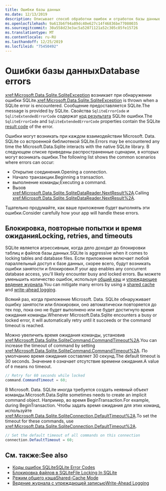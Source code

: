 ```yaml
---
title: Ошибки базы данных
ms.date: 12/13/2019
description: Описывает способ обработки ошибок и отработок базы данных библиотекой.
ms.openlocfilehash: 9a613b6f94a89dc40e627c14f46836be77080035
ms.sourcegitcommit: 30a558d23e3ac5a52071121a52c305c85fe15726
ms.translationtype: MT
ms.contentlocale: ru-RU
ms.lasthandoff: 12/25/2019
ms.locfileid: "75450492"
---
```

# <a name="database-errors"></a><span data-ttu-id="63fe0-103">Ошибки базы данных</span><span class="sxs-lookup"><span data-stu-id="63fe0-103">Database errors</span></span>

<span data-ttu-id="63fe0-104"><xref:Microsoft.Data.Sqlite.SqliteException> возникает при обнаружении ошибки SQLite.</span><span class="sxs-lookup"><span data-stu-id="63fe0-104"><xref:Microsoft.Data.Sqlite.SqliteException> is thrown when a SQLite error is encountered.</span></span> <span data-ttu-id="63fe0-105">Сообщение предоставляется SQLite.</span><span class="sxs-lookup"><span data-stu-id="63fe0-105">The message is provided by SQLite.</span></span> <span data-ttu-id="63fe0-106">Свойства `SqliteErrorCode` и `SqliteExtendedErrorCode` содержат [код результата](https://www.sqlite.org/rescode.html) SQLite ошибки.</span><span class="sxs-lookup"><span data-stu-id="63fe0-106">The `SqliteErrorCode` and `SqliteExtendedErrorCode` properties contain the SQLite [result code](https://www.sqlite.org/rescode.html) of the error.</span></span>

<span data-ttu-id="63fe0-107">Ошибки могут возникать при каждом взаимодействии Microsoft. Data. SQLite со встроенной библиотекой SQLite.</span><span class="sxs-lookup"><span data-stu-id="63fe0-107">Errors may be encountered any time the Microsoft.Data.Sqlite interacts with the native SQLite library.</span></span> <span data-ttu-id="63fe0-108">В следующем списке приведены распространенные сценарии, в которых могут возникать ошибки.</span><span class="sxs-lookup"><span data-stu-id="63fe0-108">The following list shows the common scenarios where errors can occur:</span></span>

* <span data-ttu-id="63fe0-109">Открытие соединения.</span><span class="sxs-lookup"><span data-stu-id="63fe0-109">Opening a connection.</span></span>
* <span data-ttu-id="63fe0-110">Начало транзакции.</span><span class="sxs-lookup"><span data-stu-id="63fe0-110">Beginning a transaction.</span></span>
* <span data-ttu-id="63fe0-111">выполнение команды;</span><span class="sxs-lookup"><span data-stu-id="63fe0-111">Executing a command.</span></span>
* <span data-ttu-id="63fe0-112">Вызов <xref:Microsoft.Data.Sqlite.SqliteDataReader.NextResult%2A>.</span><span class="sxs-lookup"><span data-stu-id="63fe0-112">Calling <xref:Microsoft.Data.Sqlite.SqliteDataReader.NextResult%2A>.</span></span>

<span data-ttu-id="63fe0-113">Тщательно продумайте, как ваше приложение будет выполнять эти ошибки.</span><span class="sxs-lookup"><span data-stu-id="63fe0-113">Consider carefully how your app will handle these errors.</span></span>

## <a name="locking-retries-and-timeouts"></a><span data-ttu-id="63fe0-114">Блокировка, повторные попытки и время ожидания</span><span class="sxs-lookup"><span data-stu-id="63fe0-114">Locking, retries, and timeouts</span></span>

<span data-ttu-id="63fe0-115">SQLite является агрессивным, когда дело доходит до блокировки таблиц и файлов базы данных.</span><span class="sxs-lookup"><span data-stu-id="63fe0-115">SQLite is aggressive when it comes to locking tables and database files.</span></span> <span data-ttu-id="63fe0-116">Если приложение включает любой параллельный доступ к базе данных, скорее всего, будут возникать ошибки занятости и блокировки.</span><span class="sxs-lookup"><span data-stu-id="63fe0-116">If your app enables any concurrent database access, you'll likely encounter busy and locked errors.</span></span> <span data-ttu-id="63fe0-117">Вы можете уменьшить количество ошибок, используя [общий кэш](connection-strings.md#cache) и [упреждающее ведение журнала](async.md).</span><span class="sxs-lookup"><span data-stu-id="63fe0-117">You can mitigate many errors by using a [shared cache](connection-strings.md#cache) and [write-ahead logging](async.md).</span></span>

<span data-ttu-id="63fe0-118">Всякий раз, когда приложение Microsoft. Data. SQLite обнаруживает ошибку занятости или блокировки, оно автоматически повторяется до тех пор, пока оно не будет выполнено или не будет достигнуто время ожидания команды.</span><span class="sxs-lookup"><span data-stu-id="63fe0-118">Whenever Microsoft.Data.Sqlite encounters a busy or locked error, it will automatically retry until it succeeds or the command timeout is reached.</span></span>

<span data-ttu-id="63fe0-119">Можно увеличить время ожидания команды, установив <xref:Microsoft.Data.Sqlite.SqliteCommand.CommandTimeout%2A>.</span><span class="sxs-lookup"><span data-stu-id="63fe0-119">You can increase the timeout of command by setting <xref:Microsoft.Data.Sqlite.SqliteCommand.CommandTimeout%2A>.</span></span> <span data-ttu-id="63fe0-120">По умолчанию время ожидания составляет 30 секунд.</span><span class="sxs-lookup"><span data-stu-id="63fe0-120">The default timeout is 30 seconds.</span></span> <span data-ttu-id="63fe0-121">Значение `0` означает отсутствие времени ожидания.</span><span class="sxs-lookup"><span data-stu-id="63fe0-121">A value of `0` means no timeout.</span></span>

```csharp
// Retry for 60 seconds while locked
command.CommandTimeout = 60;
```

<span data-ttu-id="63fe0-122">В Microsoft. Data. SQLite иногда требуется создать неявный объект команды.</span><span class="sxs-lookup"><span data-stu-id="63fe0-122">Microsoft.Data.Sqlite sometimes needs to create an implicit command object.</span></span> <span data-ttu-id="63fe0-123">Например, во время BeginTransaction.</span><span class="sxs-lookup"><span data-stu-id="63fe0-123">For example, during BeginTransaction.</span></span> <span data-ttu-id="63fe0-124">Чтобы задать время ожидания для этих команд, используйте <xref:Microsoft.Data.Sqlite.SqliteConnection.DefaultTimeout%2A>.</span><span class="sxs-lookup"><span data-stu-id="63fe0-124">To set the timeout for these commands, use <xref:Microsoft.Data.Sqlite.SqliteConnection.DefaultTimeout%2A>.</span></span>

```csharp
// Set the default timeout of all commands on this connection
connection.DefaultTimeout = 60;
```

## <a name="see-also"></a><span data-ttu-id="63fe0-125">См. также:</span><span class="sxs-lookup"><span data-stu-id="63fe0-125">See also</span></span>

* [<span data-ttu-id="63fe0-126">Коды ошибок SQLite</span><span class="sxs-lookup"><span data-stu-id="63fe0-126">SQLite Error Codes</span></span>](https://www.sqlite.org/rescode.html)
* [<span data-ttu-id="63fe0-127">Блокировка файлов в SQLite</span><span class="sxs-lookup"><span data-stu-id="63fe0-127">File Locking In SQLite</span></span>](https://www.sqlite.org/lockingv3.html)
* [<span data-ttu-id="63fe0-128">Режим общего кэша</span><span class="sxs-lookup"><span data-stu-id="63fe0-128">Shared-Cache Mode</span></span>](https://www.sqlite.org/sharedcache.html)
* [<span data-ttu-id="63fe0-129">Ведение журнала с упреждающей записью</span><span class="sxs-lookup"><span data-stu-id="63fe0-129">Write-Ahead Logging</span></span>](https://www.sqlite.org/wal.html)
